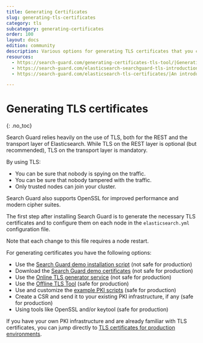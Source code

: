 ```yaml
---
title: Generating Certificates
slug: generating-tls-certificates
category: tls
subcategory: generating-certificates
order: 100
layout: docs
edition: community
description: Various options for generating TLS certificates that you can use with Search Guard.
resources:
  - https://search-guard.com/generating-certificates-tls-tool/|Generating production-ready certificates with the TLS tool (blog post)
  - https://search-guard.com/elasticsearch-searchguard-tls-introduction/|An introduction to TLS (blog post)
  - https://search-guard.com/elasticsearch-tls-certificates/|An introduction to TLS certificates (blog post)

---
```

<!---
Copryight 2017 floragunn GmbH
-->

# Generating TLS certificates
{: .no_toc}

Search Guard relies heavily on the use of TLS, both for the REST and the transport layer of Elasticsearch. While TLS on the REST layer is optional (but recommended), TLS on the transport layer is mandatory.

By using TLS:

* You can be sure that nobody is spying on the traffic.
* You can be sure that nobody tampered with the traffic.
* Only trusted nodes can join your cluster.

Search Guard also supports OpenSSL for improved performance and modern cipher suites.

The first step after installing Search Guard is to generate the necessary TLS certificates and to configure them on each node in the `elasticsearch.yml` configuration file.

Note that each change to this file requires a node restart.

For generating certificates you have the following options:

* Use the [Search Guard demo installation script](tls_generate_installation_script.md)  (not safe for production)
* Download the [Search Guard demo certificates](tls_download_certificates.md) (not safe for production)
* Use the [Online TLS generator service](tls_generate_online.md) (not safe for production)
* Use the [Offline TLS Tool](tls_generate_tlstool.md) (safe for production)
* Use and customize the [example PKI scripts](tls_generate_example_scripts.md) (safe for production)
* Create a CSR and send it to your existing PKI infrastructure, if any (safe for production)
* Using tools like OpenSSL and/or keytool (safe for production)

If you have your own PKI infrastructure and are already familiar with TLS certificates, you can jump directly to [TLS certificates for production environments](tls_certificates_production.md).

